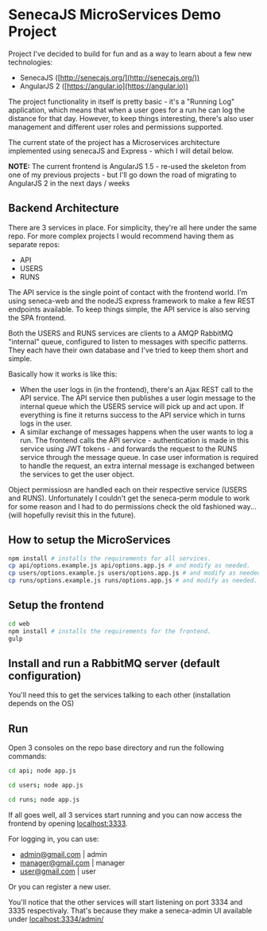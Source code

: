 SenecaJS MicroServices Demo Project
==========

Project I've decided to build for fun and as a way to learn about a few new technologies:
 - SenecaJS ([http://senecajs.org/](http://senecajs.org/))
 - AngularJS 2 ([https://angular.io](https://angular.io))

The project functionality in itself is pretty basic - it's a "Running Log" application, which means 
that when a user goes for a run he can log the distance for that day. However, to keep things interesting, 
there's also user management and different user roles and permissions supported.


The current state of the project has a Microservices architecture implemented using senecaJS and Express - which I will detail below.

**NOTE:** The current frontend is AngularJS 1.5 - re-used the skeleton from one of my previous projects - but I'll
go down the road of migrating to AngularJS 2 in the next days / weeks


## Backend Architecture

There are 3 services in place. For simplicity, they're all here under the same repo. For more complex projects
I would recommend having them as separate repos:
- API
- USERS
- RUNS

The API service is the single point of contact with the frontend world. I'm using seneca-web and the nodeJS express framework
to make a few REST endpoints available. To keep things simple, the API service is also serving the SPA frontend.

Both the USERS and RUNS services are clients to a AMQP RabbitMQ "internal" queue, configured to listen to messages with specific patterns.
They each have their own database and I've tried to keep them short and simple.

Basically how it works is like this:
- When the user logs in (in the frontend), there's an Ajax REST call to the API service.
The API service then publishes a user login message to the internal queue which the USERS service will pick up and act upon.
If everything is fine it returns success to the API service which in turns logs in the user.
- A similar exchange of messages happens when the user wants to log a run.
The frontend calls the API service - authentication is made in this service using JWT tokens - and forwards the request to the RUNS service through the message queue.
In case user information is required to handle the request, an extra internal message is exchanged between the services to get the user object.

Object permissiosn are handled each on their respective service (USERS and RUNS). Unfortunately I couldn't get the seneca-perm module to work for some reason and I had
to do permissions check the old fashioned way... (will hopefully revisit this in the future).

## How to setup the MicroServices

```bash
npm install # installs the requirements for all services.
cp api/options.example.js api/options.app.js # and modify as needed.
cp users/options.example.js users/options.app.js # and modify as needed.
cp runs/options.example.js runs/options.app.js # and modify as needed.
```

## Setup the frontend

```bash
cd web
npm install # installs the requirements for the frontend.
gulp
```

## Install and run a RabbitMQ server (default configuration)

You'll need this to get the services talking to each other (installation depends on the OS)

## Run

Open 3 consoles on the repo base directory and run the following commands:

```bash
cd api; node app.js
```
```bash
cd users; node app.js
```
```bash
cd runs; node app.js
```

If all goes well, all 3 services start running and you can now access the frontend by opening [localhost:3333](http://localhost:3333).

For logging in, you can use:
- admin@gmail.com | admin
- manager@gmail.com | manager
- user@gmail.com | user

Or you can register a new user.

You'll notice that the other services will start listening on port 3334 and 3335 respectivaly. That's because they make a seneca-admin
UI available under [localhost:3334/admin/](http://localhost:3334/admin/)

